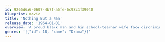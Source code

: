 ```yaml
---
id: 9265d6a6-0607-4b7f-a5fe-6c98c1f39040
blueprint: movie
title: 'Nothing But a Man'
release_date: '1964-01-01'
overview: 'A proud black man and his school-teacher wife face discriminatory challenges in 1960s America.'
genres: '[{"id": 18, "name": "Drama"}]'
---
```

